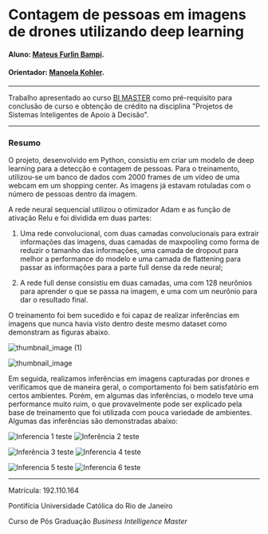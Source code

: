 # Contagem de pessoas em imagens de drones utilizando deep learning
#### Aluno: [Mateus Furlin Bampi](https://github.com/MateusBampi).
#### Orientador: [Manoela Kohler](https://github.com/manoelakohler).

---

Trabalho apresentado ao curso [BI MASTER](https://ica.puc-rio.ai/bi-master) como pré-requisito para conclusão de curso e obtenção de crédito na disciplina "Projetos de Sistemas Inteligentes de Apoio à Decisão".

---

### Resumo

O projeto, desenvolvido em Python, consistiu em criar um modelo de deep learning para a detecção e contagem de pessoas. Para o treinamento, utilizou-se um banco de dados com 2000 frames de um vídeo de uma webcam em um shopping center. As imagens já estavam rotuladas com o número de pessoas dentro da imagem.

A rede neural sequencial utilizou o otimizador Adam e as função de ativação Relu e foi dividida em duas partes: 
  
  1. Uma rede convolucional, com duas camadas convolucionais para extrair informações das imagens, duas camadas de maxpooling como forma de reduzir o tamanho das informações, uma camada de dropout para melhor a performance do modelo e uma camada de flattening para passar as informações para a parte full dense da rede neural;

  2. A rede full dense consistiu em duas camadas, uma com 128 neurônios para aprender o que se passa na imagem, e uma com um neurônio para dar o resultado final.

O treinamento foi bem sucedido e foi capaz de realizar inferências em imagens que nunca havia visto dentro deste mesmo dataset como demonstram as figuras abaixo.

![thumbnail_image (1)](https://user-images.githubusercontent.com/84750991/126877818-6657956e-fbda-4f2a-b713-461a07dd5c73.png)

![thumbnail_image](https://user-images.githubusercontent.com/84750991/126877782-326ee0d8-6180-4786-94d5-18278ded8aaf.png)

Em seguida, realizamos inferências em imagens capturadas por drones e verificamos que de maneira geral, o comportamento foi bem satisfatório em certos ambientes. Porém, em algumas das inferências, o modelo teve uma performance muito ruim, o que provavelmente pode ser explicado pela base de treinamento que foi utilizada com pouca variedade de ambientes. Algumas das inferências são demonstradas abaixo:

![Inferencia 1 teste](https://user-images.githubusercontent.com/84750991/126880598-73dc036b-285b-4a38-99dc-cee05d095963.png) ![Inferência 2 teste](https://user-images.githubusercontent.com/84750991/126880599-d46d02d6-36f1-41b9-8763-28351fbee7bc.png)

![Inferência 3 teste](https://user-images.githubusercontent.com/84750991/126880600-9915642d-7776-493e-9b20-2ad7cd977a4d.png) ![Inferencia 4 teste](https://user-images.githubusercontent.com/84750991/126880602-566aa910-5bba-4b71-8a2e-5ed324dc6a97.png)

![Inferencia 5 teste](https://user-images.githubusercontent.com/84750991/126880605-673f511b-f4c8-4e90-a0bc-a58022434590.png) ![Inferencia 6 teste](https://user-images.githubusercontent.com/84750991/126880607-ec48a503-d2b0-4916-8b38-1c7327e43eeb.png)





---

Matrícula: 192.110.164

Pontifícia Universidade Católica do Rio de Janeiro

Curso de Pós Graduação *Business Intelligence Master*
